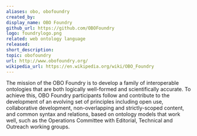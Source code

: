 ```yaml
---
aliases: obo, obofoundry
created_by:
display_name: OBO Foundry
github_url: https://github.com/OBOFoundry
logo: foundrylogo.png
related: web ontology language
released:
short_description: 
topic: obofoundry
url: http://www.obofoundry.org/
wikipedia_url: https://en.wikipedia.org/wiki/OBO_Foundry
---
```

The mission of the OBO Foundry is to develop a family of interoperable ontologies that are both logically well-formed and scientifically accurate. To achieve this, OBO Foundry participants follow and contribute to the development of an evolving set of principles including open use, collaborative development, non-overlapping and strictly-scoped content, and common syntax and relations, based on ontology models that work well, such as the Operations Committee with Editorial, Technical and Outreach working groups. 
